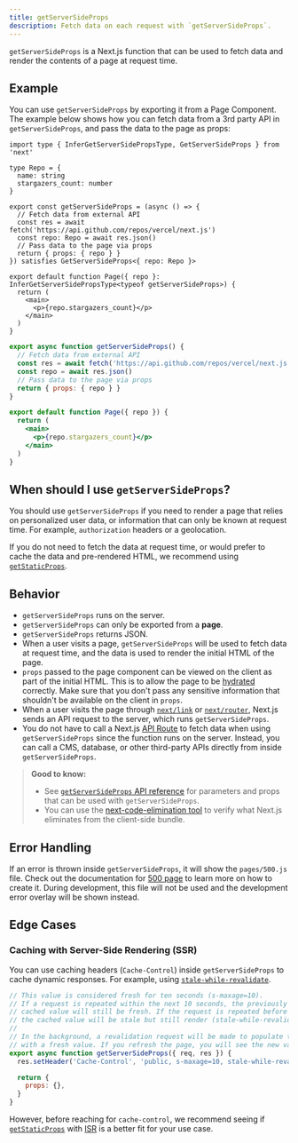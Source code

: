 ```yaml
---
title: getServerSideProps
description: Fetch data on each request with `getServerSideProps`.
---
```


`getServerSideProps` is a Next.js function that can be used to fetch data and render the contents of a page at request time.

## Example

You can use `getServerSideProps` by exporting it from a Page Component. The example below shows how you can fetch data from a 3rd party API in `getServerSideProps`, and pass the data to the page as props:

```tsx switcher
import type { InferGetServerSidePropsType, GetServerSideProps } from 'next'

type Repo = {
  name: string
  stargazers_count: number
}

export const getServerSideProps = (async () => {
  // Fetch data from external API
  const res = await fetch('https://api.github.com/repos/vercel/next.js')
  const repo: Repo = await res.json()
  // Pass data to the page via props
  return { props: { repo } }
}) satisfies GetServerSideProps<{ repo: Repo }>

export default function Page({ repo }: InferGetServerSidePropsType<typeof getServerSideProps>) {
  return (
    <main>
      <p>{repo.stargazers_count}</p>
    </main>
  )
}
```

```jsx switcher
export async function getServerSideProps() {
  // Fetch data from external API
  const res = await fetch('https://api.github.com/repos/vercel/next.js')
  const repo = await res.json()
  // Pass data to the page via props
  return { props: { repo } }
}

export default function Page({ repo }) {
  return (
    <main>
      <p>{repo.stargazers_count}</p>
    </main>
  )
}
```

## When should I use `getServerSideProps`?

You should use `getServerSideProps` if you need to render a page that relies on personalized user data, or information that can only be known at request time. For example, `authorization` headers or a geolocation.

If you do not need to fetch the data at request time, or would prefer to cache the data and pre-rendered HTML, we recommend using [`getStaticProps`](/nextjs-cn/pages/building-your-application/data-fetching/get-static-props).

## Behavior

- `getServerSideProps` runs on the server.
- `getServerSideProps` can only be exported from a **page**.
- `getServerSideProps` returns JSON.
- When a user visits a page, `getServerSideProps` will be used to fetch data at request time, and the data is used to render the initial HTML of the page.
- `props` passed to the page component can be viewed on the client as part of the initial HTML. This is to allow the page to be [hydrated](https://react.dev/reference/react-dom/hydrate) correctly. Make sure that you don't pass any sensitive information that shouldn't be available on the client in `props`.
- When a user visits the page through [`next/link`](/nextjs-cn/pages/api-reference/components/link) or [`next/router`](/nextjs-cn/pages/api-reference/functions/use-router), Next.js sends an API request to the server, which runs `getServerSideProps`.
- You do not have to call a Next.js [API Route](/nextjs-cn/pages/building-your-application/routing/api-routes) to fetch data when using `getServerSideProps` since the function runs on the server. Instead, you can call a CMS, database, or other third-party APIs directly from inside `getServerSideProps`.

> **Good to know:**
>
> - See [`getServerSideProps` API reference](/nextjs-cn/pages/api-reference/functions/get-server-side-props) for parameters and props that can be used with `getServerSideProps`.
> - You can use the [next-code-elimination tool](https://next-code-elimination.vercel.app/) to verify what Next.js eliminates from the client-side bundle.

## Error Handling

If an error is thrown inside `getServerSideProps`, it will show the `pages/500.js` file. Check out the documentation for [500 page](/nextjs-cn/pages/building-your-application/routing/custom-error#page) to learn more on how to create it. During development, this file will not be used and the development error overlay will be shown instead.

## Edge Cases

### Caching with Server-Side Rendering (SSR)

You can use caching headers (`Cache-Control`) inside `getServerSideProps` to cache dynamic responses. For example, using [`stale-while-revalidate`](https://web.dev/stale-while-revalidate/).

```jsx
// This value is considered fresh for ten seconds (s-maxage=10).
// If a request is repeated within the next 10 seconds, the previously
// cached value will still be fresh. If the request is repeated before 59 seconds,
// the cached value will be stale but still render (stale-while-revalidate=59).
//
// In the background, a revalidation request will be made to populate the cache
// with a fresh value. If you refresh the page, you will see the new value.
export async function getServerSideProps({ req, res }) {
  res.setHeader('Cache-Control', 'public, s-maxage=10, stale-while-revalidate=59')

  return {
    props: {},
  }
}
```

However, before reaching for `cache-control`, we recommend seeing if [`getStaticProps`](/nextjs-cn/pages/building-your-application/data-fetching/get-static-props) with [ISR](/nextjs-cn/pages/building-your-application/data-fetching/incremental-static-regeneration) is a better fit for your use case.
